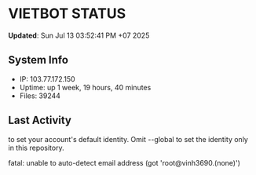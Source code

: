 # VIETBOT STATUS
**Updated**: Sun Jul 13 03:52:41 PM +07 2025

## System Info
- IP: 103.77.172.150
- Uptime: up 1 week, 19 hours, 40 minutes
- Files: 39244

## Last Activity

to set your account's default identity.
Omit --global to set the identity only in this repository.

fatal: unable to auto-detect email address (got 'root@vinh3690.(none)')
